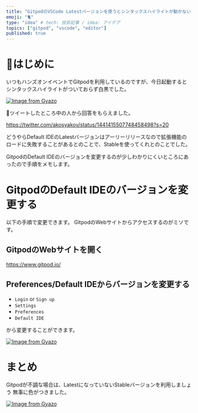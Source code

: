 ```yaml
---
title: "GitpodのVSCode Latestバージョンを使うとシンタックスハイライトが動かないことがあるのでStableに切り替えたメモ"
emoji: "🐈"
type: "idea" # tech: 技術記事 / idea: アイデア
topics: ["gitpod", "vscode", "editor"]
published: true
---
```


# はじめに

いつもハンズオンイベントでGitpodを利用しているのですが、今日起動するとシンタックスハイライトがついておらず白黒でした。

[![Image from Gyazo](https://i.gyazo.com/17377a6003b415332a111597290a0b81.png)](https://gyazo.com/17377a6003b415332a111597290a0b81)

ツイートしたところ中の人から回答をもらえました。

https://twitter.com/akosyakov/status/1441415507748458498?s=20

どうやらDefault IDEのLatestバージョンはアーリーリリースなので拡張機能のロードに失敗することがあるとのことで、Stableを使ってくれとのことでした。

GitpodのDefault IDEのバージョンを変更するのが少しわかりにくいところにあったので手順をメモします。

# GitpodのDefault IDEのバージョンを変更する

以下の手順で変更できます。
GitpodのWebサイトからアクセスするのがミソです。

## GitpodのWebサイトを開く

https://www.gitpod.io/

## Preferences/Default IDEからバージョンを変更する

- `Login` or `Sign up`
- `Settings`
- `Preferences`
- `Default IDE`

から変更することができます。

[![Image from Gyazo](https://i.gyazo.com/5c38ec6342261d9eeab9545be13e17e7.gif)](https://gyazo.com/5c38ec6342261d9eeab9545be13e17e7)

# まとめ

Gitpodが不調な場合は、LatestになっていないStableバージョンを利用しましょう
無事に色がつきました。

[![Image from Gyazo](https://i.gyazo.com/7600c2354f31f073a8618e391ce53171.png)](https://gyazo.com/7600c2354f31f073a8618e391ce53171)